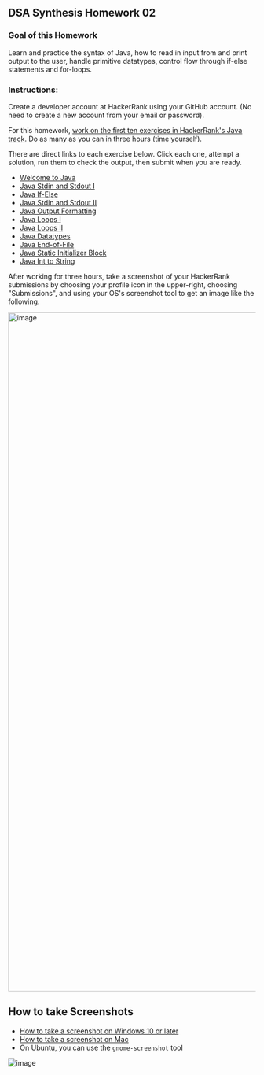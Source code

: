 ## DSA Synthesis Homework 02

### Goal of this Homework

Learn and practice the syntax of Java, how to read in input from and print output to the user,
handle primitive datatypes, control flow through if-else statements and for-loops.

### Instructions:

Create a developer account at HackerRank using your GitHub account. (No need to create a new account from your email or password).

For this homework, [work on the first ten exercises in HackerRank's Java track](https://www.hackerrank.com/domains/java).
Do as many as you can in three hours (time yourself).

There are direct links to each exercise below. Click each one, attempt a solution, run them to check the output, then submit when you are ready.

* [Welcome to Java](https://www.hackerrank.com/challenges/welcome-to-java?isFullScreen=true)
* [Java Stdin and Stdout I](https://www.hackerrank.com/challenges/java-stdin-and-stdout-1?isFullScreen=true)
* [Java If-Else](https://www.hackerrank.com/challenges/java-if-else?isFullScreen=true)
* [Java Stdin and Stdout II](https://www.hackerrank.com/challenges/java-stdin-stdout?isFullScreen=true)
* [Java Output Formatting](https://www.hackerrank.com/challenges/java-output-formatting?isFullScreen=true)
* [Java Loops I](https://www.hackerrank.com/challenges/java-loops-i?isFullScreen=true)
* [Java Loops II](https://www.hackerrank.com/challenges/java-loops?isFullScreen=true)
* [Java Datatypes](https://www.hackerrank.com/challenges/java-datatypes?isFullScreen=true)
* [Java End-of-File](https://www.hackerrank.com/challenges/java-end-of-file?isFullScreen=true)
* [Java Static Initializer Block](https://www.hackerrank.com/challenges/java-static-initializer-block?isFullScreen=true)
* [Java Int to String](https://www.hackerrank.com/challenges/java-int-to-string?isFullScreen=true)

After working for three hours, take a screenshot of your HackerRank submissions by choosing your profile icon in the upper-right,
choosing "Submissions", and using your OS's screenshot tool to get an image like the following.

<img width="1380" alt="image" src="https://github.com/user-attachments/assets/3b298606-26a5-49f6-af60-11b74c7c136d">

## How to take Screenshots

* [How to take a screenshot on Windows 10 or later](https://techcommunity.microsoft.com/t5/windows-11/how-to-take-screenshot-on-windows-10/m-p/3760249)
* [How to take a screenshot on Mac](https://support.apple.com/guide/mac-help/take-a-screenshot-mh26782/mac)
* On Ubuntu, you can use the `gnome-screenshot` tool

![image](https://github.com/user-attachments/assets/ce3ca350-156e-406e-a0ab-56652ee70264)
